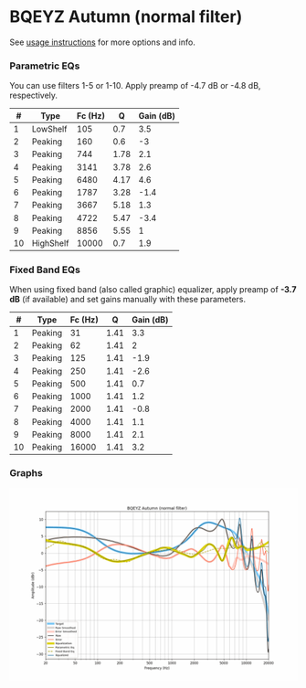 # BQEYZ Autumn (normal filter)
See [usage instructions](https://github.com/jaakkopasanen/AutoEq#usage) for more options and info.

### Parametric EQs
You can use filters 1-5 or 1-10. Apply preamp of -4.7 dB or -4.8 dB, respectively.

|   # | Type      |   Fc (Hz) |    Q |   Gain (dB) |
|-----|-----------|-----------|------|-------------|
|   1 | LowShelf  |       105 | 0.7  |         3.5 |
|   2 | Peaking   |       160 | 0.6  |        -3   |
|   3 | Peaking   |       744 | 1.78 |         2.1 |
|   4 | Peaking   |      3141 | 3.78 |         2.6 |
|   5 | Peaking   |      6480 | 4.17 |         4.6 |
|   6 | Peaking   |      1787 | 3.28 |        -1.4 |
|   7 | Peaking   |      3667 | 5.18 |         1.3 |
|   8 | Peaking   |      4722 | 5.47 |        -3.4 |
|   9 | Peaking   |      8856 | 5.55 |         1   |
|  10 | HighShelf |     10000 | 0.7  |         1.9 |

### Fixed Band EQs
When using fixed band (also called graphic) equalizer, apply preamp of **-3.7 dB** (if available) and set gains manually with these parameters.

|   # | Type    |   Fc (Hz) |    Q |   Gain (dB) |
|-----|---------|-----------|------|-------------|
|   1 | Peaking |        31 | 1.41 |         3.3 |
|   2 | Peaking |        62 | 1.41 |         2   |
|   3 | Peaking |       125 | 1.41 |        -1.9 |
|   4 | Peaking |       250 | 1.41 |        -2.6 |
|   5 | Peaking |       500 | 1.41 |         0.7 |
|   6 | Peaking |      1000 | 1.41 |         1.2 |
|   7 | Peaking |      2000 | 1.41 |        -0.8 |
|   8 | Peaking |      4000 | 1.41 |         1.1 |
|   9 | Peaking |      8000 | 1.41 |         2.1 |
|  10 | Peaking |     16000 | 1.41 |         3.2 |

### Graphs
![](./BQEYZ%20Autumn%20(normal%20filter).png)
